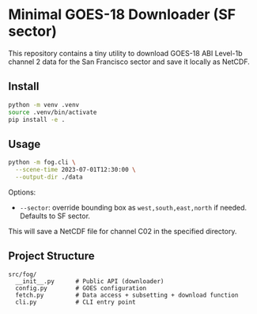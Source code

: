 # Minimal GOES-18 Downloader (SF sector)

This repository contains a tiny utility to download GOES-18 ABI Level-1b channel 2 data
for the San Francisco sector and save it locally as NetCDF.

## Install

```bash
python -m venv .venv
source .venv/bin/activate
pip install -e .
```

## Usage

```bash
python -m fog.cli \
  --scene-time 2023-07-01T12:30:00 \
  --output-dir ./data
```

Options:
- `--sector`: override bounding box as `west,south,east,north` if needed. Defaults to SF sector.

This will save a NetCDF file for channel C02 in the specified directory.

## Project Structure

```
src/fog/
  __init__.py      # Public API (downloader)
  config.py        # GOES configuration
  fetch.py         # Data access + subsetting + download function
  cli.py           # CLI entry point
```
